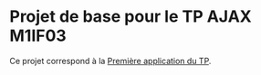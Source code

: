 # Projet de base pour le TP AJAX M1IF03 #

Ce projet correspond à la [Première application du TP](https://liris.cnrs.fr/lionel.medini/enseignement/M1IF03/TP/TP_AJAX_jQuery.html#premiere_app).